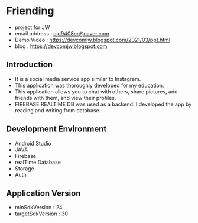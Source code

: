 # Friending
- project for JW <br />
- email address : cjd9408er@naver.com <br />
- Demo Video : https://devcomjw.blogspot.com/2021/03/ppt.html <br />
- blog : https://devcomjw.blogspot.com <br />

## Introduction
- It is a social media service app similar to Instagram. 
- This application was thoroughly developed for my education. 
- This application allows you to chat with others, share pictures, add friends with them, and view their profiles. 
- FIREBASE REALTIME DB was used as a backend. I developed the app by reading and writing from database.

## Development Environment
- Android Studio 
- JAVA
- Firebase 
- realTime Database
- Storage
- Auth

## Application Version
- minSdkVersion : 24
- targetSdkVersion : 30



